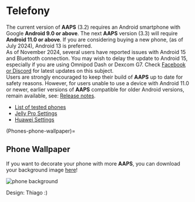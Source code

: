# Telefony

The current version of **AAPS** (3.2) requires an Android smartphone with Google **Android 9.0 or above**. The next **AAPS** version (3.3) will require **Android 11.0 or above**. If you are considering buying a new phone, (as of July 2024), Android 13 is preferred.  
As of November 2024, several users have reported issues with Android 15 and Bluetooth connection. You may wish to delay the update to Android 15, especially if you are using Omnipod Dash or Dexcom G7. Check [Facebook or Discord](../GettingHelp/WhereCanIGetHelp.md) for latest updates on this subject.  
Users are strongly encouraged to keep their build of **AAPS** up to date for safety reasons. However, for users unable to use a device with Android 11.0 or newer, earlier versions of **AAPS** compatible for older Android versions, remain available, see: [Release notes](#maintenance-android-version-aaps-version).

- [List of tested phones](../CompatiblePhones/ListOfTestedPhones.md)
- [Jelly Pro Settings](../CompatiblePhones/Jelly.md)
- [Huawei Settings](../CompatiblePhones/Huawei.md)

(Phones-phone-wallpaper)=

## Phone Wallpaper

If you want to decorate your phone with more **AAPS**, you can download your background image [here](../images/bg_phone.jpg)!

![phone background](../images/bg_phone_thump.jpg)

Design: Thiago :)
